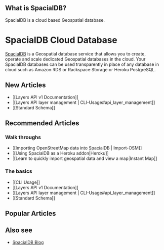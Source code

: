 ## What is SpacialDB?

SpacialDB is a cloud based Geospatial database.

# SpacialDB Cloud Database

[SpacialDB][1] is a Geospatial database service that allows you to create, operate and scale dedicated Geospatial databases in the cloud. Your SpacialDB databases can be used transparently in place of any database in cloud such as Amazon RDS or Rackspace Storage or Heroku PostgreSQL.

   [1]: http://www.spacialdb.com (SpacialDB)

## New Articles
* [[Layers API v1 Documentation]]
* [[Layers API layer management | CLI-Usage#api_layer_management]]
* [[Standard Schema]]

## Recommended Articles

### Walk throughs

* [[Importing OpenStreetMap data into SpacialDB | Import-OSM]]
* [[Using SpacialDB as a Heroku addon|Heroku]]
* [[Learn to quickly import geospatial data and view a map|Instant Map]]

### The basics

* [[CLI Usage]]
* [[Layers API v1 Documentation]]
* [[Layers API layer management | CLI-Usage#api_layer_management]]
* [[Standard Schema]]

## Popular Articles

## Also see

* [SpacialDB Blog](http://blog.spacialdb.com)